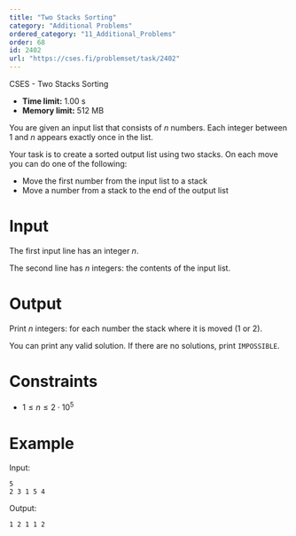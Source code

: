 ```yaml
---
title: "Two Stacks Sorting"
category: "Additional Problems"
ordered_category: "11_Additional_Problems"
order: 68
id: 2402
url: "https://cses.fi/problemset/task/2402"
---
```


CSES - Two Stacks Sorting

  * **Time limit:** 1.00 s
  * **Memory limit:** 512 MB

You are given an input list that consists of $n$ numbers. Each integer between
$1$ and $n$ appears exactly once in the list.

Your task is to create a sorted output list using two stacks. On each move you
can do one of the following:

  * Move the first number from the input list to a stack
  * Move a number from a stack to the end of the output list

# Input

The first input line has an integer $n$.

The second line has $n$ integers: the contents of the input list.

# Output

Print $n$ integers: for each number the stack where it is moved ($1$ or $2$).

You can print any valid solution. If there are no solutions, print
`IMPOSSIBLE`.

# Constraints

  * $1 \le n \le 2 \cdot 10^5$

# Example

Input:

    
    
    5
    2 3 1 5 4
    

Output:

    
    
    1 2 1 1 2
    

